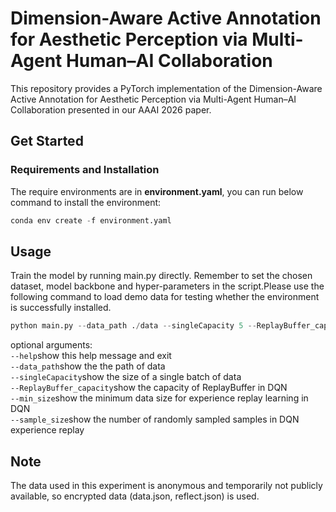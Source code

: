 # Dimension-Aware Active Annotation for Aesthetic Perception via Multi-Agent Human–AI Collaboration

This repository provides a PyTorch implementation of the Dimension-Aware Active Annotation for Aesthetic Perception via Multi-Agent Human–AI Collaboration presented in our AAAI 2026 paper.

## Get Started

### Requirements and Installation

The require environments are in **environment.yaml**, you can run below command to install the environment:

```python
conda env create -f environment.yaml
```

## Usage

Train the model by running main.py directly. Remember to set the chosen dataset, model backbone and hyper-parameters in the script.Please use the following command to load demo data for testing whether the environment is successfully installed.

```python
python main.py --data_path ./data --singleCapacity 5 --ReplayBuffer_capacity 4 --min_size 3 --sample_size 3
```

optional arguments:  
```--help```show this help message and exit  
```--data_path```show the the path of data  
```--singleCapacity```show the size of a single batch of data  
```--ReplayBuffer_capacity```show the capacity of ReplayBuffer in DQN  
```--min_size```show the minimum data size for experience replay learning in DQN  
```--sample_size```show the number of randomly sampled samples in DQN experience replay  

## Note

The data used in this experiment is anonymous and temporarily not publicly available, so encrypted data (data.json, reflect.json) is used.
